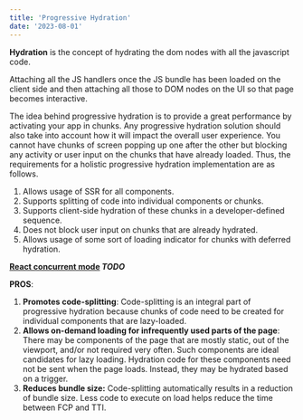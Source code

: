 ```yaml
---
title: 'Progressive Hydration'
date: '2023-08-01'
---
```


**Hydration** is the concept of hydrating the dom nodes with all the javascript code.

Attaching all the JS handlers once the JS bundle has been loaded on the client side and then attaching all those to DOM nodes on the UI so that page becomes interactive.

The idea behind progressive hydration is to provide a great performance by activating your app in chunks. Any progressive hydration solution should also take into account how it will impact the overall user experience. You cannot have chunks of screen popping up one after the other but blocking any activity or user input on the chunks that have already loaded. Thus, the requirements for a holistic progressive hydration implementation are as follows.

1.  Allows usage of SSR for all components.
2.  Supports splitting of code into individual components or chunks.
3.  Supports client-side hydration of these chunks in a developer-defined sequence.
4.  Does not block user input on chunks that are already hydrated.
5.  Allows usage of some sort of loading indicator for chunks with deferred hydration.

**[React concurrent mode](https://reactjs.org/docs/concurrent-mode-patterns.html) *TODO***

**PROS**:

1.  **Promotes code-splitting**: Code-splitting is an integral part of progressive hydration because chunks of code need to be created for individual components that are lazy-loaded.
2.  **Allows on-demand loading for infrequently used parts of the page**: There may be components of the page that are mostly static, out of the viewport, and/or not required very often. Such components are ideal candidates for lazy loading. Hydration code for these components need not be sent when the page loads. Instead, they may be hydrated based on a trigger.
3.  **Reduces bundle size:** Code-splitting automatically results in a reduction of bundle size. Less code to execute on load helps reduce the time between FCP and TTI.